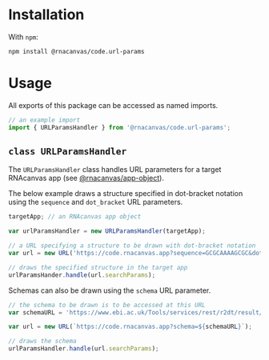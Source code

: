 # Installation

With `npm`:

```
npm install @rnacanvas/code.url-params
```

# Usage

All exports of this package can be accessed as named imports.

```javascript
// an example import
import { URLParamsHandler } from '@rnacanvas/code.url-params';
```

## `class URLParamsHandler`

The `URLParamsHandler` class handles URL parameters for a target RNAcanvas app
(see [@rnacanvas/app-object](https://pzhaojohnson.github.io/rnacanvas.app-object/)).

The below example draws a structure specified in dot-bracket notation
using the `sequence` and `dot_bracket` URL parameters.

```javascript
targetApp; // an RNAcanvas app object

var urlParamsHandler = new URLParamsHandler(targetApp);

// a URL specifying a structure to be drawn with dot-bracket notation
var url = new URL('https://code.rnacanvas.app?sequence=GCGCAAAAGCGC&dot_bracket=((((....))))');

// draws the specified structure in the target app
urlParamsHander.handle(url.searchParams);
```

Schemas can also be drawn using the `schema` URL parameter.

```javascript
// the schema to be drawn is to be accessed at this URL
var schemaURL = 'https://www.ebi.ac.uk/Tools/services/rest/r2dt/result/r2dt-R20240905-135809-0737-54467708-p1m/json';

var url = new URL(`https://code.rnacanvas.app?schema=${schemaURL}`);

// draws the schema
urlParamsHandler.handle(url.searchParams);
```
